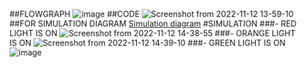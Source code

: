 ##FLOWGRAPH
![image](https://user-images.githubusercontent.com/92243343/201467189-673d283e-fac4-4fc0-892d-9a01630d8501.png)
##CODE
![Screenshot from 2022-11-12 13-59-10](https://user-images.githubusercontent.com/92243343/201465677-a036a990-2dd7-4e62-aac1-7a05e9ddda21.png)
##FOR SIMULATION DIAGRAM
[Simulation diagram](https://www.tinkercad.com/things/9H1u9qIgrHE-bios-task-1/editel?sharecode=m05I8sL9oamake1ELr1J-eojBewUg9E9I2_gDqQ4BC8)
#SIMULATION
###- RED LIGHT IS ON
![Screenshot from 2022-11-12 14-38-55](https://user-images.githubusercontent.com/92243343/201467356-5ee84e87-5f95-4f48-9130-5f4e0003671c.png)
###- ORANGE LIGHT IS ON
![Screenshot from 2022-11-12 14-39-10](https://user-images.githubusercontent.com/92243343/201467341-2fa14aa1-7166-4aa5-85f5-353c932f61f7.png)
###- GREEN LIGHT IS ON
![image](https://user-images.githubusercontent.com/92243343/201467374-5f00f514-3adc-4318-8ba0-59ead6e744b2.png)


